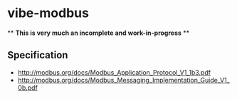 # vibe-modbus

** **This is very much an incomplete and work-in-progress** **

## Specification

* http://modbus.org/docs/Modbus_Application_Protocol_V1_1b3.pdf
* http://modbus.org/docs/Modbus_Messaging_Implementation_Guide_V1_0b.pdf
